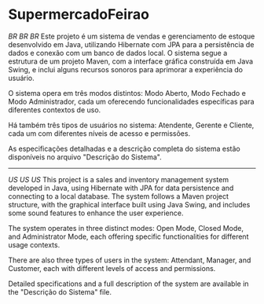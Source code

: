 # SupermercadoFeirao
 
*BR BR BR* Este projeto é um sistema de vendas e gerenciamento de estoque desenvolvido em Java, utilizando Hibernate com JPA para a persistência de dados e conexão com um banco de dados local. O sistema segue a estrutura de um projeto Maven, com a interface gráfica construída em Java Swing, e inclui alguns recursos sonoros para aprimorar a experiência do usuário.

O sistema opera em três modos distintos: Modo Aberto, Modo Fechado e Modo Administrador, cada um oferecendo funcionalidades específicas para diferentes contextos de uso.

Há também três tipos de usuários no sistema: Atendente, Gerente e Cliente, cada um com diferentes níveis de acesso e permissões.

As especificações detalhadas e a descrição completa do sistema estão disponíveis no arquivo "Descrição do Sistema".

------------------------------------------------------------------------------

*US US US* This project is a sales and inventory management system developed in Java, using Hibernate with JPA for data persistence and connecting to a local database. The system follows a Maven project structure, with the graphical interface built using Java Swing, and includes some sound features to enhance the user experience.

The system operates in three distinct modes: Open Mode, Closed Mode, and Administrator Mode, each offering specific functionalities for different usage contexts.

There are also three types of users in the system: Attendant, Manager, and Customer, each with different levels of access and permissions.

Detailed specifications and a full description of the system are available in the "Descrição do Sistema" file.